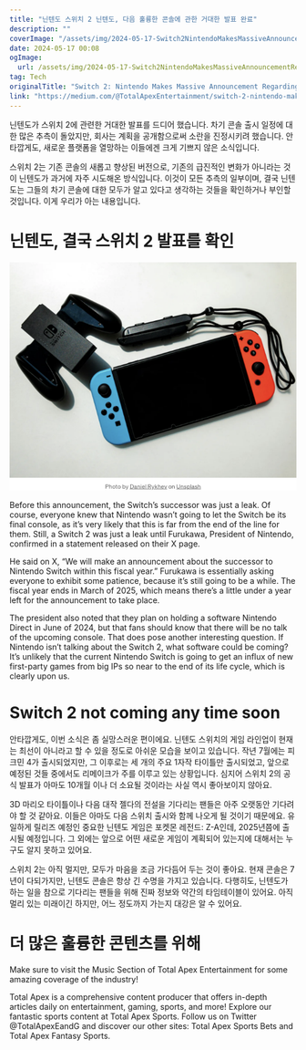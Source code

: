 ```yaml
---
title: "닌텐도 스위치 2 닌텐도, 다음 훌륭한 콘솔에 관한 거대한 발표 완료"
description: ""
coverImage: "/assets/img/2024-05-17-Switch2NintendoMakesMassiveAnnouncementRegardingNextGreatConsole_0.png"
date: 2024-05-17 00:08
ogImage: 
  url: /assets/img/2024-05-17-Switch2NintendoMakesMassiveAnnouncementRegardingNextGreatConsole_0.png
tag: Tech
originalTitle: "Switch 2: Nintendo Makes Massive Announcement Regarding Next Great Console"
link: "https://medium.com/@TotalApexEntertainment/switch-2-nintendo-makes-massive-announcement-regarding-next-great-console-e7a3b243f47c"
---
```



닌텐도가 스위치 2에 관련한 거대한 발표를 드디어 했습니다. 차기 콘솔 출시 일정에 대한 많은 추측이 돌았지만, 회사는 계획을 공개함으로써 소란을 진정시키려 했습니다. 안타깝게도, 새로운 플랫폼을 열망하는 이들에겐 크게 기쁘지 않은 소식입니다.

스위치 2는 기존 콘솔의 새롭고 향상된 버전으로, 기존의 급진적인 변화가 아니라는 것이 닌텐도가 과거에 자주 시도해온 방식입니다. 이것이 모든 추측의 일부이며, 결국 닌텐도는 그들의 차기 콘솔에 대한 모두가 알고 있다고 생각하는 것들을 확인하거나 부인할 것입니다. 이게 우리가 아는 내용입니다.

# 닌텐도, 결국 스위치 2 발표를 확인

![Switch 2](/assets/img/2024-05-17-Switch2NintendoMakesMassiveAnnouncementRegardingNextGreatConsole_0.png)

<div class="content-ad"></div>

Before this announcement, the Switch’s successor was just a leak. Of course, everyone knew that Nintendo wasn’t going to let the Switch be its final console, as it’s very likely that this is far from the end of the line for them. Still, a Switch 2 was just a leak until Furukawa, President of Nintendo, confirmed in a statement released on their X page.

He said on X, “We will make an announcement about the successor to Nintendo Switch within this fiscal year.” Furukawa is essentially asking everyone to exhibit some patience, because it’s still going to be a while. The fiscal year ends in March of 2025, which means there’s a little under a year left for the announcement to take place.

The president also noted that they plan on holding a software Nintendo Direct in June of 2024, but that fans should know that there will be no talk of the upcoming console. That does pose another interesting question. If Nintendo isn’t talking about the Switch 2, what software could be coming? It’s unlikely that the current Nintendo Switch is going to get an influx of new first-party games from big IPs so near to the end of its life cycle, which is clearly upon us.

# Switch 2 not coming any time soon

<div class="content-ad"></div>

안타깝게도, 이번 소식은 좀 실망스러운 편이에요. 닌텐도 스위치의 게임 라인업이 현재는 최선이 아니라고 할 수 있을 정도로 아쉬운 모습을 보이고 있습니다. 작년 7월에는 피크민 4가 출시되었지만, 그 이후로는 세 개의 주요 1자작 타이틀만 출시되었고, 앞으로 예정된 것들 중에서도 리메이크가 주를 이루고 있는 상황입니다. 심지어 스위치 2의 공식 발표가 아마도 10개월 이나 더 소요될 것이라는 사실 역시 좋아보이지 않아요.

3D 마리오 타이틀이나 다음 대작 젤다의 전설을 기다리는 팬들은 아주 오랫동안 기다려야 할 것 같아요. 이들은 아마도 다음 스위치 출시와 함께 나오게 될 것이기 때문에요. 유일하게 릴리즈 예정인 중요한 닌텐도 게임은 포켓몬 레전드: Z-A인데, 2025년쯤에 출시될 예정입니다. 그 외에는 앞으로 어떤 새로운 게임이 계획되어 있는지에 대해서는 누구도 알지 못하고 있어요.

스위치 2는 아직 멀지만, 모두가 마음을 조금 가다듬어 두는 것이 좋아요. 현재 콘솔은 7년이 다되가지만, 닌텐도 콘솔은 항상 긴 수명을 가지고 있습니다. 다행히도, 닌텐도가 하는 일을 참으로 기다리는 팬들을 위해 진짜 정보와 약간의 타임테이블이 있어요. 아직 멀리 있는 미래이긴 하지만, 어느 정도까지 가는지 대강은 알 수 있어요.

# 더 많은 훌륭한 콘텐츠를 위해

<div class="content-ad"></div>

Make sure to visit the Music Section of Total Apex Entertainment for some amazing coverage of the industry!

Total Apex is a comprehensive content producer that offers in-depth articles daily on entertainment, gaming, sports, and more! Explore our fantastic sports content at Total Apex Sports. Follow us on Twitter @TotalApexEandG and discover our other sites: Total Apex Sports Bets and Total Apex Fantasy Sports.